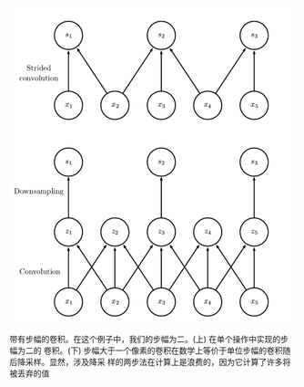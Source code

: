 ![image-20190115162207782](../images/image-20190115162207782.png)

带有步幅的卷积。在这个例子中，我们的步幅为二。(上) 在单个操作中实现的步幅为二的 卷积。(下) 步幅大于一个像素的卷积在数学上等价于单位步幅的卷积随后降采样。显然，涉及降采 样的两步法在计算上是浪费的，因为它计算了许多将被丢弃的值